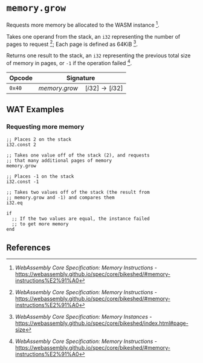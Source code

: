 
# `memory.grow`

Requests more memory be allocated to the WASM instance [^§2.4.7].

Takes one operand from the stack, an `i32` representing the number of pages to request [^§2.4.7]; Each page is defined as 64KiB [^§4.2.8].

Returns one result to the stack, an `i32` representing the previous total size of memory in pages, or `-1` if the operation failed [^§2.4.7].



| Opcode | Signature |
|--------|-----------|
| `0x40` | $memory.grow \quad [ i32 ] \to [ i32 ]$ |



## WAT Examples

### Requesting more memory

```wasm
;; Places 2 on the stack
i32.const 2

;; Takes one value off of the stack (2), and requests
;; that many additional pages of memory
memory.grow

;; Places -1 on the stack
i32.const -1

;; Takes two values off of the stack (the result from
;; memory.grow and -1) and compares them
i32.eq

if
  ;; If the two values are equal, the instance failed
  ;; to get more memory
end
```



## References

[^§2.4.7]: _WebAssembly Core Specification: Memory Instructions_ - <https://webassembly.github.io/spec/core/bikeshed/#memory-instructions%E2%91%A0>
[^§4.2.8]: _WebAssembly Core Specification: Memory Instances_ - <https://webassembly.github.io/spec/core/bikeshed/index.html#page-size>
